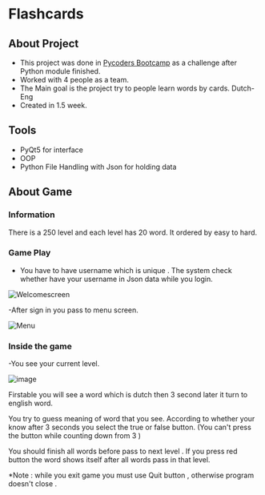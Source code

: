 

# Flashcards
## About Project
- This project was done in [Pycoders Bootcamp](https://github.com/pycoders-nl) as a challenge after Python module finished.
- Worked with 4 people as a team.
- The Main goal is the project try to people learn words by cards. Dutch-Eng
- Created in 1.5 week.


## Tools
- PyQt5 for interface
- OOP
- Python File Handling with Json for holding data

## About Game
### Information
There is a 250 level and each level has 20 word. It ordered by easy to hard.

### Game Play
- You have to have username which is unique . The system check whether have your username in Json data while you login.

![Welcomescreen](https://user-images.githubusercontent.com/70334899/149658380-e65b37ab-2d03-458e-8565-c0c62ef8250f.PNG)


-After sign in you  pass to menu screen.

![Menu](https://user-images.githubusercontent.com/70334899/149658396-39f57ddf-dd80-4392-8702-4cc8fb89479b.PNG)



### Inside the game 

-You see your current level.

![image](https://user-images.githubusercontent.com/70334899/149659270-02ed4c96-ddb0-45b9-b4e9-3e6ada0188f3.png)

Firstable you will see a word which is dutch then 3 second later it turn to english word.


You try to guess meaning of word that you see. According to whether your know after 3 seconds you select the true or false button. (You can't press the button while counting down from 3 )


You should finish all words before pass to next level . If you press red button the word shows itself after all words pass in that level.


*Note :  while you exit game you must use Quit button , otherwise program doesn't close . 






